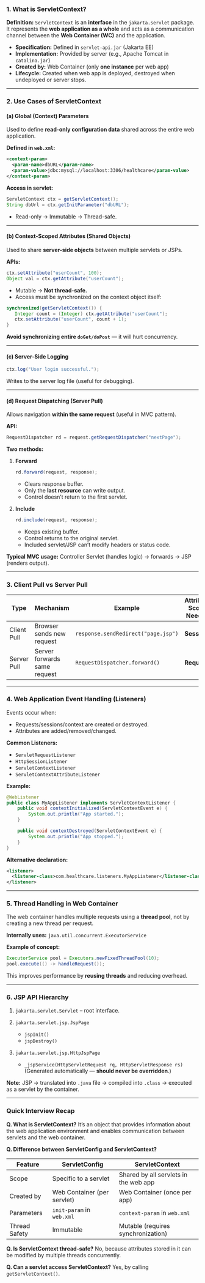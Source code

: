 
### **1. What is ServletContext?**

**Definition:**
`ServletContext` is an **interface** in the `jakarta.servlet` package.
It represents the **web application as a whole** and acts as a communication channel between the **Web Container (WC)** and the application.

* **Specification:** Defined in `servlet-api.jar` (Jakarta EE)
* **Implementation:** Provided by server (e.g., Apache Tomcat in `catalina.jar`)
* **Created by:** Web Container (only **one instance** per web app)
* **Lifecycle:** Created when web app is deployed, destroyed when undeployed or server stops.

---

### **2. Use Cases of ServletContext**

#### (a) Global (Context) Parameters

Used to define **read-only configuration data** shared across the entire web application.

**Defined in `web.xml`:**

```xml
<context-param>
  <param-name>dbURL</param-name>
  <param-value>jdbc:mysql://localhost:3306/healthcare</param-value>
</context-param>
```

**Access in servlet:**

```java
ServletContext ctx = getServletContext();
String dbUrl = ctx.getInitParameter("dbURL");
```

* Read-only → Immutable → Thread-safe.

---

#### (b) Context-Scoped Attributes (Shared Objects)

Used to share **server-side objects** between multiple servlets or JSPs.

**APIs:**

```java
ctx.setAttribute("userCount", 100);
Object val = ctx.getAttribute("userCount");
```

* Mutable → **Not thread-safe.**
* Access must be synchronized on the context object itself:

```java
synchronized(getServletContext()) {
   Integer count = (Integer) ctx.getAttribute("userCount");
   ctx.setAttribute("userCount", count + 1);
}
```

**Avoid synchronizing entire `doGet/doPost`** — it will hurt concurrency.

---

#### (c) Server-Side Logging

```java
ctx.log("User login successful.");
```

Writes to the server log file (useful for debugging).

---

#### (d) Request Dispatching (Server Pull)

Allows navigation **within the same request** (useful in MVC pattern).

**API:**

```java
RequestDispatcher rd = request.getRequestDispatcher("nextPage");
```

**Two methods:**

1. **Forward**

   ```java
   rd.forward(request, response);
   ```

   * Clears response buffer.
   * Only the **last resource** can write output.
   * Control doesn’t return to the first servlet.

2. **Include**

   ```java
   rd.include(request, response);
   ```

   * Keeps existing buffer.
   * Control returns to the original servlet.
   * Included servlet/JSP can’t modify headers or status code.

**Typical MVC usage:**
Controller Servlet (handles logic) → forwards → JSP (renders output).

---

### **3. Client Pull vs Server Pull**

| Type        | Mechanism                    | Example                             | Attribute Scope Needed |
| ----------- | ---------------------------- | ----------------------------------- | ---------------------- |
| Client Pull | Browser sends new request    | `response.sendRedirect("page.jsp")` | **Session**            |
| Server Pull | Server forwards same request | `RequestDispatcher.forward()`       | **Request**            |

---

### **4. Web Application Event Handling (Listeners)**

Events occur when:

* Requests/sessions/context are created or destroyed.
* Attributes are added/removed/changed.

**Common Listeners:**

* `ServletRequestListener`
* `HttpSessionListener`
* `ServletContextListener`
* `ServletContextAttributeListener`

**Example:**

```java
@WebListener
public class MyAppListener implements ServletContextListener {
    public void contextInitialized(ServletContextEvent e) {
        System.out.println("App started.");
    }

    public void contextDestroyed(ServletContextEvent e) {
        System.out.println("App stopped.");
    }
}
```

**Alternative declaration:**

```xml
<listener>
  <listener-class>com.healthcare.listeners.MyAppListener</listener-class>
</listener>
```

---

### **5. Thread Handling in Web Container**

The web container handles multiple requests using a **thread pool**, not by creating a new thread per request.

**Internally uses:**
`java.util.concurrent.ExecutorService`

**Example of concept:**

```java
ExecutorService pool = Executors.newFixedThreadPool(10);
pool.execute(() -> handleRequest());
```

This improves performance by **reusing threads** and reducing overhead.

---

### **6. JSP API Hierarchy**

1. `jakarta.servlet.Servlet` – root interface.
2. `jakarta.servlet.jsp.JspPage`

   * `jspInit()`
   * `jspDestroy()`
3. `jakarta.servlet.jsp.HttpJspPage`

   * `_jspService(HttpServletRequest rq, HttpServletResponse rs)`
     (Generated automatically — **should never be overridden**.)

**Note:**
JSP → translated into `.java` file → compiled into `.class` → executed as a servlet by the container.

---

### **Quick Interview Recap**

**Q. What is ServletContext?**
It’s an object that provides information about the web application environment and enables communication between servlets and the web container.

**Q. Difference between ServletConfig and ServletContext?**

| Feature       | ServletConfig               | ServletContext                        |
| ------------- | --------------------------- | ------------------------------------- |
| Scope         | Specific to a servlet       | Shared by all servlets in the web app |
| Created by    | Web Container (per servlet) | Web Container (once per app)          |
| Parameters    | `init-param` in `web.xml`   | `context-param` in `web.xml`          |
| Thread Safety | Immutable                   | Mutable (requires synchronization)    |

**Q. Is ServletContext thread-safe?**
No, because attributes stored in it can be modified by multiple threads concurrently.

**Q. Can a servlet access ServletContext?**
Yes, by calling `getServletContext()`.

